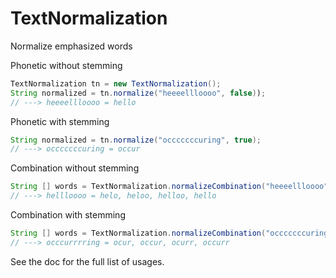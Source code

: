 # TextNormalization
Normalize emphasized words

Phonetic without stemming
```java
TextNormalization tn = new TextNormalization();
String normalized = tn.normalize("heeeellloooo", false));
// ---> heeeellloooo = hello
```

Phonetic with stemming
```java
String normalized = tn.normalize("occcccccuring", true); 
// ---> occcccccuring = occur
```

Combination without stemming
```java
String [] words = TextNormalization.normalizeCombination("heeeellloooo", true);
// ---> hellloooo = helo, heloo, helloo, hello
```

Combination with stemming
```java
String [] words = TextNormalization.normalizeCombination("occcccccuring", true);
// ---> occcurrrring = ocur, occur, ocurr, occurr
```

See the doc for the full list of usages.
